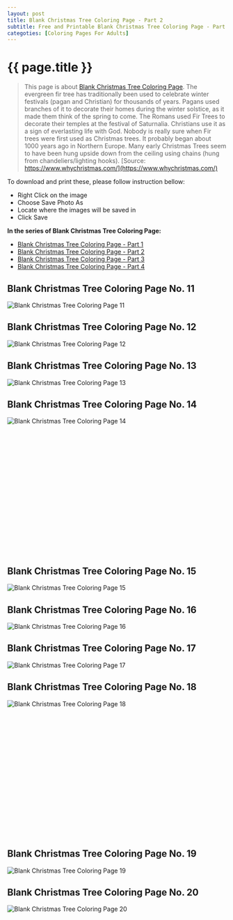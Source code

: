 ```yaml
---
layout: post
title: Blank Christmas Tree Coloring Page - Part 2
subtitle: Free and Printable Blank Christmas Tree Coloring Page - Part 2
categoties: [Coloring Pages For Adults]
---
```

{{ page.title }}
================
> This page is about [Blank Christmas Tree Coloring Page](https://freecoloringpages.github.io/). The evergreen fir tree has traditionally been used to celebrate winter festivals (pagan and Christian) for thousands of years. Pagans used branches of it to decorate their homes during the winter solstice, as it made them think of the spring to come. The Romans used Fir Trees to decorate their temples at the festival of Saturnalia. Christians use it as a sign of everlasting life with God. Nobody is really sure when Fir trees were first used as Christmas trees. It probably began about 1000 years ago in Northern Europe. Many early Christmas Trees seem to have been hung upside down from the ceiling using chains (hung from chandeliers/lighting hooks). [Source: https://www.whychristmas.com/](https://www.whychristmas.com/)

To download and print these, please follow instruction bellow:
* Right Click on the image 
* Choose Save Photo As 
* Locate where the images will be saved in 
* Click Save

**In the series of Blank Christmas Tree Coloring Page:**

* [Blank Christmas Tree Coloring Page - Part 1](https://freecoloringpages.github.io/2017/11/28/Blank-Christmas-Tree-Coloring-Page-part-1.html)
* [Blank Christmas Tree Coloring Page - Part 2](https://freecoloringpages.github.io/2017/11/28/Blank-Christmas-Tree-Coloring-Page-part-2.html)
* [Blank Christmas Tree Coloring Page - Part 3](https://freecoloringpages.github.io/2017/11/28/Blank-Christmas-Tree-Coloring-Page-part-3.html)
* [Blank Christmas Tree Coloring Page - Part 4](https://freecoloringpages.github.io/2017/11/28/Blank-Christmas-Tree-Coloring-Page-part-4.html)

## Blank Christmas Tree Coloring Page No. 11
![Blank Christmas Tree Coloring Page 11](https://freecoloringpages.github.io/img1/Blank-Christmas-Tree-Coloring-Page%20(11).jpg "Blank Christmas Tree Coloring Page 11")

## Blank Christmas Tree Coloring Page No. 12
![Blank Christmas Tree Coloring Page 12](https://freecoloringpages.github.io/img1/Blank-Christmas-Tree-Coloring-Page%20(12).jpg "Blank Christmas Tree Coloring Page 12")

## Blank Christmas Tree Coloring Page No. 13
![Blank Christmas Tree Coloring Page 13](https://freecoloringpages.github.io/img1/Blank-Christmas-Tree-Coloring-Page%20(13).jpg "Blank Christmas Tree Coloring Page 13")

## Blank Christmas Tree Coloring Page No. 14
![Blank Christmas Tree Coloring Page 14](https://freecoloringpages.github.io/img1/Blank-Christmas-Tree-Coloring-Page%20(14).jpg "Blank Christmas Tree Coloring Page 14")

<script async src="//pagead2.googlesyndication.com/pagead/js/adsbygoogle.js"></script><!-- Texxtonly --><ins class="adsbygoogle" style="display:inline-block;width:336px;height:280px" data-ad-client="ca-pub-6753140515841889" data-ad-slot="3207852233"></ins><script>(adsbygoogle = window.adsbygoogle || []).push({}); </script>

## Blank Christmas Tree Coloring Page No. 15
![Blank Christmas Tree Coloring Page 15](https://freecoloringpages.github.io/img1/Blank-Christmas-Tree-Coloring-Page%20(15).jpg "Blank Christmas Tree Coloring Page 15")

## Blank Christmas Tree Coloring Page No. 16
![Blank Christmas Tree Coloring Page 16](https://freecoloringpages.github.io/img1/Blank-Christmas-Tree-Coloring-Page%20(16).jpg "Blank Christmas Tree Coloring Page 16")

## Blank Christmas Tree Coloring Page No. 17
![Blank Christmas Tree Coloring Page 17](https://freecoloringpages.github.io/img1/Blank-Christmas-Tree-Coloring-Page%20(17).jpg "Blank Christmas Tree Coloring Page 17")

## Blank Christmas Tree Coloring Page No. 18
![Blank Christmas Tree Coloring Page 18](https://freecoloringpages.github.io/img1/Blank-Christmas-Tree-Coloring-Page%20(18).jpg "Blank Christmas Tree Coloring Page 18")

<script async src="//pagead2.googlesyndication.com/pagead/js/adsbygoogle.js"></script><!-- Texxtonly --><ins class="adsbygoogle" style="display:inline-block;width:336px;height:280px" data-ad-client="ca-pub-6753140515841889" data-ad-slot="3207852233"></ins><script>(adsbygoogle = window.adsbygoogle || []).push({}); </script>

## Blank Christmas Tree Coloring Page No. 19
![Blank Christmas Tree Coloring Page 19](https://freecoloringpages.github.io/img1/Blank-Christmas-Tree-Coloring-Page%20(19).jpg "Blank Christmas Tree Coloring Page 19")

## Blank Christmas Tree Coloring Page No. 20
![Blank Christmas Tree Coloring Page 20](https://freecoloringpages.github.io/img1/Blank-Christmas-Tree-Coloring-Page%20(20).jpg "Blank Christmas Tree Coloring Page 20")


